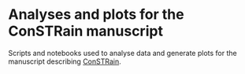 # Analyses and plots for the ConSTRain manuscript
Scripts and notebooks used to analyse data and generate plots for the manuscript describing [ConSTRain](https://github.com/acg-team/ConSTRain).
